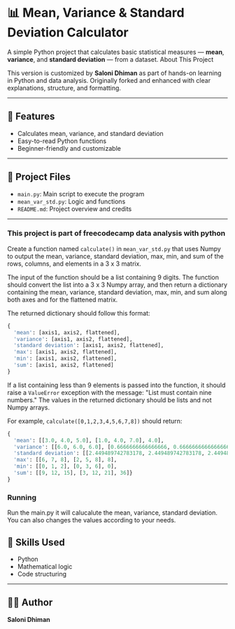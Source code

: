 # 📊 Mean, Variance & Standard Deviation Calculator

A simple Python project that calculates basic statistical measures — **mean**, **variance**, and **standard deviation** — from a dataset.
About This Project

This version is customized by **Saloni Dhiman** as part of hands-on learning in Python and data analysis. Originally forked and enhanced with clear explanations, structure, and formatting.

---

## 🚀 Features
- Calculates mean, variance, and standard deviation
- Easy-to-read Python functions
- Beginner-friendly and customizable

---

## 📁 Project Files
- `main.py`: Main script to execute the program
- `mean_var_std.py`: Logic and functions
- `README.md`: Project overview and credits

---
### This project is part of freecodecamp data analysis with python

Create a function named `calculate()` in `mean_var_std.py` that uses Numpy to output the mean, variance, standard deviation, max, min, and sum of the rows, columns, and elements in a 3 x 3 matrix. 

The input of the function should be a list containing 9 digits. The function should convert the list into a 3 x 3 Numpy array, and then return a dictionary containing the mean, variance, standard deviation, max, min, and sum along both axes and for the flattened matrix. 

The returned dictionary should follow this format:
```py
{
  'mean': [axis1, axis2, flattened],
  'variance': [axis1, axis2, flattened],
  'standard deviation': [axis1, axis2, flattened],
  'max': [axis1, axis2, flattened],
  'min': [axis1, axis2, flattened],
  'sum': [axis1, axis2, flattened]
}
```

If a list containing less than 9 elements is passed into the function, it should raise a `ValueError` exception with the message: "List must contain nine numbers." The values in the returned dictionary should be lists and not Numpy arrays.

For example, `calculate([0,1,2,3,4,5,6,7,8])` should return:
```py
{
  'mean': [[3.0, 4.0, 5.0], [1.0, 4.0, 7.0], 4.0], 
  'variance': [[6.0, 6.0, 6.0], [0.6666666666666666, 0.6666666666666666, 0.6666666666666666], 6.666666666666667], 
  'standard deviation': [[2.449489742783178, 2.449489742783178, 2.449489742783178], [0.816496580927726, 0.816496580927726, 0.816496580927726], 2.581988897471611],
  'max': [[6, 7, 8], [2, 5, 8], 8],
  'min': [[0, 1, 2], [0, 3, 6], 0],
  'sum': [[9, 12, 15], [3, 12, 21], 36]}
}
```
### Running
Run the main.py it will calucalute the mean, variance, standard deviation. You can also changes the values according to your needs.

## 🧠 Skills Used
- Python
- Mathematical logic
- Code structuring

---

## 👩‍💻 Author
**Saloni Dhiman**
